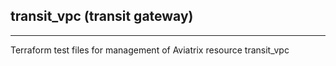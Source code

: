 ## transit_vpc (transit gateway)
---
Terraform test files for management of Aviatrix resource transit_vpc 
